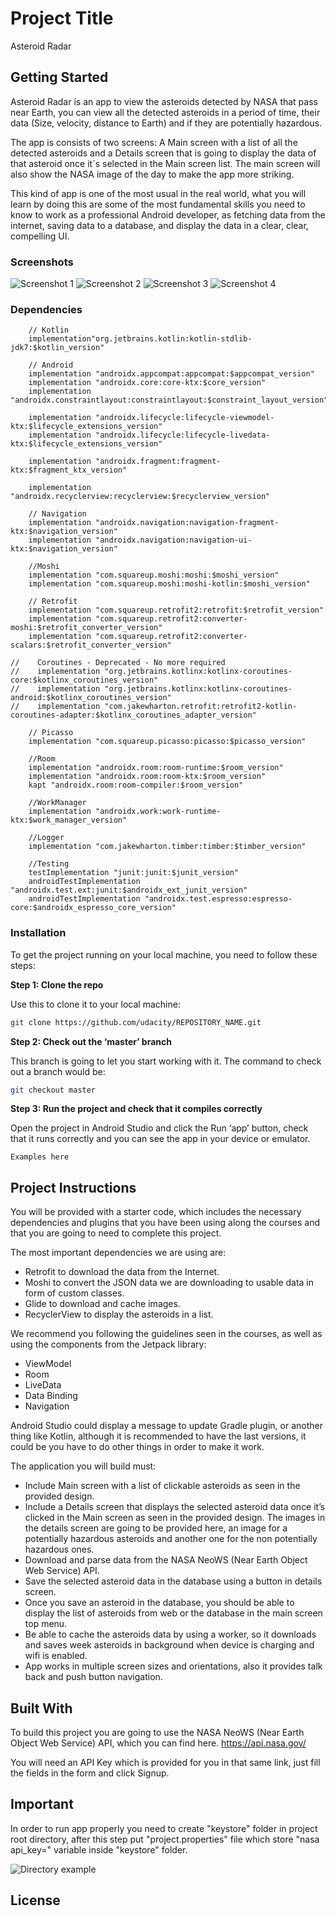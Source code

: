 # Project Title

Asteroid Radar

## Getting Started

Asteroid Radar is an app to view the asteroids detected by NASA that pass near Earth, you can view all the detected asteroids in a period of time, their data (Size, velocity, distance to Earth) and if they are potentially hazardous.

The app is consists of two screens: A Main screen with a list of all the detected asteroids and a Details screen that is going to display the data of that asteroid once it´s selected in the Main screen list. The main screen will also show the NASA image of the day to make the app more striking.

This kind of app is one of the most usual in the real world, what you will learn by doing this are some of the most fundamental skills you need to know to work as a professional Android developer, as fetching data from the internet, saving data to a database, and display the data in a clear, clear, compelling UI.

### Screenshots

![Screenshot 1](screenshots/screen_1.png)
![Screenshot 2](screenshots/screen_2.png)
![Screenshot 3](screenshots/screen_3.png)
![Screenshot 4](screenshots/screen_4.png)

### Dependencies

```
    // Kotlin
    implementation"org.jetbrains.kotlin:kotlin-stdlib-jdk7:$kotlin_version"

    // Android
    implementation "androidx.appcompat:appcompat:$appcompat_version"
    implementation "androidx.core:core-ktx:$core_version"
    implementation "androidx.constraintlayout:constraintlayout:$constraint_layout_version"

    implementation "androidx.lifecycle:lifecycle-viewmodel-ktx:$lifecycle_extensions_version"
    implementation "androidx.lifecycle:lifecycle-livedata-ktx:$lifecycle_extensions_version"

    implementation "androidx.fragment:fragment-ktx:$fragment_ktx_version"

    implementation "androidx.recyclerview:recyclerview:$recyclerview_version"

    // Navigation
    implementation "androidx.navigation:navigation-fragment-ktx:$navigation_version"
    implementation "androidx.navigation:navigation-ui-ktx:$navigation_version"

    //Moshi
    implementation "com.squareup.moshi:moshi:$moshi_version"
    implementation "com.squareup.moshi:moshi-kotlin:$moshi_version"

    // Retrofit
    implementation "com.squareup.retrofit2:retrofit:$retrofit_version"
    implementation "com.squareup.retrofit2:converter-moshi:$retrofit_converter_version"
    implementation "com.squareup.retrofit2:converter-scalars:$retrofit_converter_version"

//    Coroutines - Deprecated - No more required
//    implementation "org.jetbrains.kotlinx:kotlinx-coroutines-core:$kotlinx_coroutines_version"
//    implementation "org.jetbrains.kotlinx:kotlinx-coroutines-android:$kotlinx_coroutines_version"
//    implementation "com.jakewharton.retrofit:retrofit2-kotlin-coroutines-adapter:$kotlinx_coroutines_adapter_version"

    // Picasso
    implementation "com.squareup.picasso:picasso:$picasso_version"

    //Room
    implementation "androidx.room:room-runtime:$room_version"
    implementation "androidx.room:room-ktx:$room_version"
    kapt "androidx.room:room-compiler:$room_version"

    //WorkManager
    implementation "androidx.work:work-runtime-ktx:$work_manager_version"

    //Logger
    implementation "com.jakewharton.timber:timber:$timber_version"

    //Testing
    testImplementation "junit:junit:$junit_version"
    androidTestImplementation "androidx.test.ext:junit:$androidx_ext_junit_version"
    androidTestImplementation "androidx.test.espresso:espresso-core:$androidx_espresso_core_version"
```

### Installation

To get the project running on your local machine, you need to follow these steps:

**Step 1: Clone the repo**

Use this to clone it to your local machine:
```bash
git clone https://github.com/udacity/REPOSITORY_NAME.git
```

**Step 2: Check out the ‘master’ branch**

This branch is going to let you start working with it. The command to check out a branch would be:

```bash
git checkout master
```

**Step 3: Run the project and check that it compiles correctly**

Open the project in Android Studio and click the Run ‘app’ button, check that it runs correctly and you can see the app in your device or emulator.

```
Examples here
```
## Project Instructions

You will be provided with a starter code, which includes the necessary dependencies and plugins that you have been using along the courses and that you are going to need to complete this project.

The most important dependencies we are using are:
- Retrofit to download the data from the Internet.
- Moshi to convert the JSON data we are downloading to usable data in form of custom classes.
- Glide to download and cache images.
- RecyclerView to display the asteroids in a list.

We recommend you following the guidelines seen in the courses, as well as using the components from the Jetpack library:
- ViewModel
- Room
- LiveData
- Data Binding
- Navigation

Android Studio could display a message to update Gradle plugin, or another thing like Kotlin, although it is recommended to have the last versions, it could be you have to do other things in order to make it work.

The application you will build must:
- Include Main screen with a list of clickable asteroids as seen in the provided design.
- Include a Details screen that displays the selected asteroid data once it’s clicked in the Main screen as seen in the provided design. The images in the details screen are going to be provided here, an image for a potentially hazardous asteroids and another one for the non potentially hazardous ones.
- Download and parse data from the NASA NeoWS (Near Earth Object Web Service) API.
- Save the selected asteroid data in the database using a button in details screen.
- Once you save an asteroid in the database, you should be able to display the list of asteroids from web or the database in the main screen top menu.
- Be able to cache the asteroids data by using a worker, so it downloads and saves week asteroids in background when device is charging and wifi is enabled.
- App works in multiple screen sizes and orientations, also it provides talk back and push button navigation.


## Built With

To build this project you are going to use the NASA NeoWS (Near Earth Object Web Service) API, which you can find here.
https://api.nasa.gov/

You will need an API Key which is provided for you in that same link, just fill the fields in the form and click Signup.

## Important

In order to run app properly you need to create "keystore" folder in project root directory, after this step put "project.properties" file which store "nasa api_key=<YOUR API KEY>" variable inside "keystore" folder.

![Directory example](screenshots/important_notice.png)

## License


